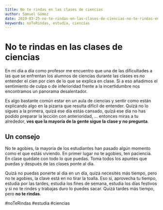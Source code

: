 ```yaml
---
title: No te rindas en las clases de ciencias
author: Samuel Gómez
date: 2019-03-25-no-te-rindas-en-las-clases-de-ciencias-no-te-rindas-en-las-clases-de-ciencias-no-te-rindas-en-las-clases-de-ciencias-no-te-rindas-en-las-clases-de-ciencias
keywords: noTeRindas, estudia, ciencias
---
```


# No te rindas en las clases de ciencias

En mi día a día como profesor me encuentro que una de las dificultades a las que se enfrentan los alumnos de ciencias durante las clases es no entender el cien por cien de lo que se explica en clase. Si a eso añadimos el sentimiento de culpa o de inferioridad frente a la incertidumbre nos encontramos un panorama desalentador.

Es algo bastante común estar en un aula de ciencias y sentir como están explicando algo en la pizarra que resulta difícil de entender. Quizá no lo sigues a la primera, quizá ese día estás cansado, quizá ese día no has podido preparar la lección con anterioridad, ... entonces miras a tu alrededor, **ves que la mayoría de la gente sigue la clase y no pregunta**.

## Un consejo

No te agobies, la mayoría de los estudiantes han pasado algún momento como el que estás viviendo. En primer lugar no te agobies, ten paciencia. En clase quédate con todo lo que puedas. Toma todos los apuntes que puedas y después de las clases ponte al día.

Quizá no puedas ponerte al día en un día, quizá necesites más tiempo, pero no te agobies, la clave está en no tirar la toalla. Eso sí, aprovecha tu tiempo, estudia por las tardes, estudia los fines de semana, estudia los días festivos y si no te rindes y trabajas duro lo puedes sacar. Quizá tardes más tiempo, pero **no te rindas**.

#noTeRindas #estudia #ciencias